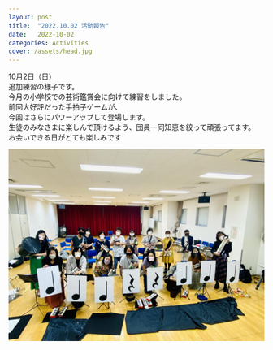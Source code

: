 ```yaml
---
layout: post
title:  "2022.10.02 活動報告"
date:   2022-10-02 
categories: Activities
cover: /assets/head.jpg
---
```


10月2日（日）  
追加練習の様子です。  
今月の小学校での芸術鑑賞会に向けて練習をしました。  
前回大好評だった手拍子ゲームが、  
今回はさらにパワーアップして登場します。  
生徒のみなさまに楽しんで頂けるよう、団員一同知恵を絞って頑張ってます。  
お会いできる日がとても楽しみです   
    
<img border="0" src="/assets/20221002-1.jpg">    
